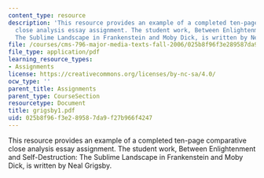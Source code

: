 ```yaml
---
content_type: resource
description: 'This resource provides an example of a completed ten-page comparative
  close analysis essay assignment. The student work, Between Enlightenment and Self-Destruction:
  The Sublime Landscape in Frankenstein and Moby Dick, is written by Neal Grigsby.'
file: /courses/cms-796-major-media-texts-fall-2006/025b8f96f3e289587da9f27b966f4247_grigsby1.pdf
file_type: application/pdf
learning_resource_types:
- Assignments
license: https://creativecommons.org/licenses/by-nc-sa/4.0/
ocw_type: ''
parent_title: Assignments
parent_type: CourseSection
resourcetype: Document
title: grigsby1.pdf
uid: 025b8f96-f3e2-8958-7da9-f27b966f4247
---
```

This resource provides an example of a completed ten-page comparative close analysis essay assignment. The student work, Between Enlightenment and Self-Destruction: The Sublime Landscape in Frankenstein and Moby Dick, is written by Neal Grigsby.